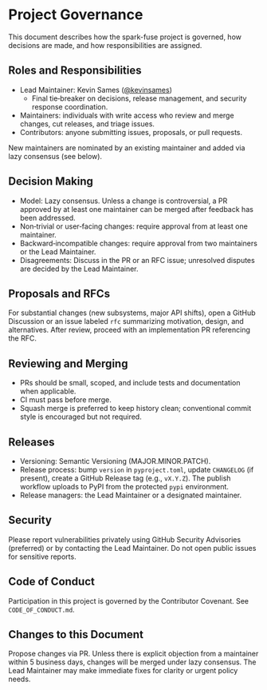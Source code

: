 # Project Governance

This document describes how the spark-fuse project is governed, how decisions are made, and how responsibilities are assigned.

## Roles and Responsibilities

- Lead Maintainer: Kevin Sames ([@kevinsames](https://github.com/kevinsames))
  - Final tie‑breaker on decisions, release management, and security response coordination.
- Maintainers: individuals with write access who review and merge changes, cut releases, and triage issues.
- Contributors: anyone submitting issues, proposals, or pull requests.

New maintainers are nominated by an existing maintainer and added via lazy consensus (see below).

## Decision Making

- Model: Lazy consensus. Unless a change is controversial, a PR approved by at least one maintainer can be merged after feedback has been addressed.
- Non‑trivial or user‑facing changes: require approval from at least one maintainer.
- Backward‑incompatible changes: require approval from two maintainers or the Lead Maintainer.
- Disagreements: Discuss in the PR or an RFC issue; unresolved disputes are decided by the Lead Maintainer.

## Proposals and RFCs

For substantial changes (new subsystems, major API shifts), open a GitHub Discussion or an issue labeled `rfc` summarizing motivation, design, and alternatives. After review, proceed with an implementation PR referencing the RFC.

## Reviewing and Merging

- PRs should be small, scoped, and include tests and documentation when applicable.
- CI must pass before merge.
- Squash merge is preferred to keep history clean; conventional commit style is encouraged but not required.

## Releases

- Versioning: Semantic Versioning (MAJOR.MINOR.PATCH).
- Release process: bump `version` in `pyproject.toml`, update `CHANGELOG` (if present), create a GitHub Release tag (e.g., `vX.Y.Z`). The publish workflow uploads to PyPI from the protected `pypi` environment.
- Release managers: the Lead Maintainer or a designated maintainer.

## Security

Please report vulnerabilities privately using GitHub Security Advisories (preferred) or by contacting the Lead Maintainer. Do not open public issues for sensitive reports.

## Code of Conduct

Participation in this project is governed by the Contributor Covenant. See `CODE_OF_CONDUCT.md`.

## Changes to this Document

Propose changes via PR. Unless there is explicit objection from a maintainer within 5 business days, changes will be merged under lazy consensus. The Lead Maintainer may make immediate fixes for clarity or urgent policy needs.

